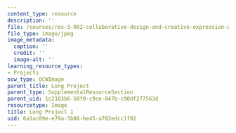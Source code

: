 ```yaml
---
content_type: resource
description: ''
file: /courses/res-3-002-collaborative-design-and-creative-expression-with-arduino-microcontrollers-january-iap-2017/6a1ac09ee79a3b88be45a782edcc1f92_LP1.jpg
file_type: image/jpeg
image_metadata:
  caption: ''
  credit: ''
  image-alt: ''
learning_resource_types:
- Projects
ocw_type: OCWImage
parent_title: Long Project
parent_type: SupplementalResourceSection
parent_uid: 1c2103b6-50f0-c9ce-847b-c90df277563d
resourcetype: Image
title: Long Project 1
uid: 6a1ac09e-e79a-3b88-be45-a782edcc1f92
---
```

